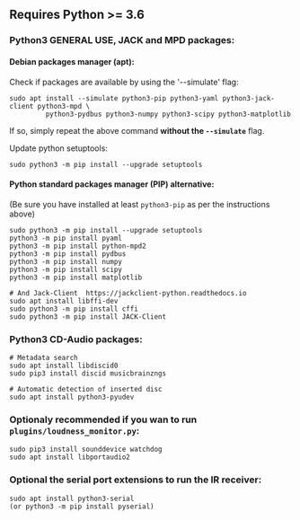 ## Requires Python >= 3.6

### Python3 GENERAL USE, JACK and MPD packages:

#### Debian packages manager (apt):

Check if packages are available by using the '--simulate' flag:

    sudo apt install --simulate python3-pip python3-yaml python3-jack-client python3-mpd \
             python3-pydbus python3-numpy python3-scipy python3-matplotlib

If so, simply repeat the above command **without the `--simulate`** flag.

Update python setuptools:

    sudo python3 -m pip install --upgrade setuptools


#### Python standard packages manager (PIP) alternative:

(Be sure you have installed at least `python3-pip` as per the instructions above)

    sudo python3 -m pip install --upgrade setuptools
    python3 -m pip install pyaml
    python3 -m pip install python-mpd2
    python3 -m pip install pydbus
    python3 -m pip install numpy
    python3 -m pip install scipy
    python3 -m pip install matplotlib

    # And Jack-Client  https://jackclient-python.readthedocs.io
    sudo apt install libffi-dev
    sudo python3 -m pip install cffi
    sudo python3 -m pip install JACK-Client


### Python3 CD-Audio packages:

    # Metadata search
    sudo apt install libdiscid0
    sudo pip3 install discid musicbrainzngs

    # Automatic detection of inserted disc
    sudo apt install python3-pyudev

### Optionaly recommended if you wan to run `plugins/loudness_monitor.py`:

    sudo pip3 install sounddevice watchdog
    sudo apt install libportaudio2

### Optional the serial port extensions to run the IR receiver:

    sudo apt install python3-serial
    (or python3 -m pip install pyserial)

